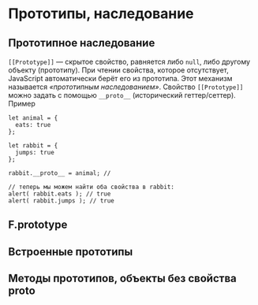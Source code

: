 # Прототипы, наследование
## Прототипное наследование
`[[Prototype]]` — скрытое свойство, равняется либо `null`, либо другому объекту (прототипу).
При чтении свойства, которое отсутствует, JavaScript автоматически берёт его из прототипа. Этот механизм называется _«прототипным наследованием»_.
Свойство `[[Prototype]]` можно задать с помощью `__proto__` (исторический геттер/сеттер).
Пример
```
let animal = {
  eats: true
};

let rabbit = {
  jumps: true
};

rabbit.__proto__ = animal; //

// теперь мы можем найти оба свойства в rabbit:
alert( rabbit.eats ); // true
alert( rabbit.jumps ); // true
```
## F.prototype
## Встроенные прототипы
## Методы прототипов, объекты без свойства proto
